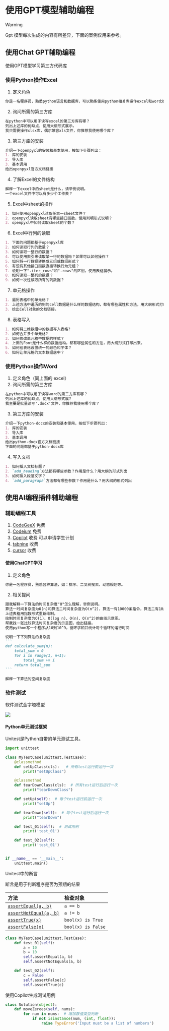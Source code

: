 # 使用GPT模型辅助编程

> [!warning]
>
> Gpt 模型每次生成的内容有所差异，下面的案例仅用来参考。

## 使用Chat GPT辅助编程

使用GPT模型学习第三方代码库

### 使用Python操作Excel

1. 定义角色

```markdown
你是一名程序员，熟悉python语言和数据库，可以熟练使用python相关库操作excel和word文件。
```

2. 询问所需的第三方库

```markdown
在python中可以用于读写excel的第三方库有哪？
列出上述库的优缺点，使用大纲形式展示。
我只需要操作xlsx库，偶尔兼容xls文件，你推荐我使用哪个库？
```

3. 第三方库的安装

```markdown
介绍一下openpyxl的安装和基本使用，按如下步骤列出：
1. 库的安装
2. 导入库
3. 基本调用
给出openpyxl官方文档链接
```

4. 了解Excel的文件结构

```markdown
解释一下excel中的sheet是什么，请举例说明。
一个excel文件中可以有多少个工作表？
```

5. Excel中sheet的操作

```markdown
1. 如何使用openpyxl读取任意一sheet文件？
2. openpyxl读取sheet有哪些接口函数，使用列明形式说明？
3. openpyxl中如何读取sheet的个数？
```

6. Excel中行列的读取

```markdown
1. 下面的问题都基于openpyxl库
2. 如何读取行列的数量？
3. 如何读取一整行的数据？
4. 可以使用索引来读取某一行的数据吗？如果可以如何操作？
5. 如何将一行数据转换成元组或数组形式？
6. 有没有其他接口函数直接转换行为元组？
7. 说明一下".iter_rows"和".rows"的区别，使用表格展示。
8. 如何读取一整列的数据？
9. 如何一次性读取所有的列数据？
```

7. 单元格操作

```markdown
1. 遍历表格中的单元格？
2. 上述方法中遍历的到的cell数据是什么样的数据结构，都有哪些属性和方法，用大纲形式打印出来。
3. 给出Cell对象的文档链接。
```

8. 表格写入

```markdown
1. 如何将二维数组中的数据写入表格?
2. 如何合并多个单元格?
3. 如何修改单元格中数据的样式？
4. 上面的Font是什么样的数据结构，都有哪些属性和方法，用大纲形式打印出来。
5. 如何给表格设置统一的颜色和字体？
6. 如何让单元格的文本数据居中？
```

### 使用Python操作Word

1. 定义角色（同上面的 excel）
2. 询问所需的第三方库

```markdown
在python中可以用于读写word的第三方库有哪？
列出上述库的优缺点，使用大纲形式展?
我主要是批量读写'.docx'文件，你推荐我使用哪个库？
```

3. 第三方库的安装

```markdown
介绍一下python-docx的安装和基本使用，按如下步骤列出：
1. 库的安装
2. 导入库
3. 基本调用
给出python-docx官方文档链接
下面的问题都基于python-docx库
```

4. 写入文档

```markdown
1. 如何插入文档标题？
2. `add_heading`方法都有哪些参数？作用是什么？用大纲的形式列出
3. 如何插入段落文字？
4. `add_paragraph`方法都有哪些参数？作用是什么？用大纲的形式列出
```

## 使用AI编程插件辅助编程

### 辅助编程工具

1. [CodeGeeX](https://codegeex.cn/downloadGuide) 免费
2. [Codeium](https://codeium.com/) 免费
3. [Copilot](https://github.com/features/copilot) 收费 可以申请学生计划
4. [tabnine](https://www.tabnine.com/) 收费
5. [cursor](https://cursor.sh/) 收费

#### 使用ChatGPT学习

1. 定义角色

```markdown
你是一名程序员，熟悉各种算法，如：排序、二叉树搜索、动态规划等。
```

2. 相关提问

````markdown
跟我解释一下算法的时间复杂度"O"怎么理解，举例说明。  
算法一时间复杂度为O(n)和算法二时间复杂度为O(n^2)，算法一有10000条指令，算法二有10条指令，比较在不同n规模量算法的下的差异，n从10到10^6，使用表格展示。
上述表格用指数形式重新绘制。
绘制时间复杂度为O(1)、O(log n)、O(n)、O(n^2)的曲线示意图。
帮我找一张比较算法时间复杂度的示意图，给出链接。
使用python写一个程序从10到10^9，循环求和并统计每个循环的运行时间

说明一下下列算法的复杂度
```
def calculate_sum(n):
    total_sum = 0
    for i in range(1, n+1):
        total_sum += i
    return total_sum
```

解释一下算法的空间复杂度
````

### 软件测试

软件测试金字塔模型

<img src="https://www.lambdatest.com/resources/images/learning-hub/end-to-end-testing-pyramid.webp" />

#### Python单元测试框架

Unitest是Python自带的单元测试工具。

```python
import unittest

class MyTestCase(unittest.TestCase):
    @classmethod
    def setUpClass(cls):   # 所有test运行前运行一次
        print("setUpClass")

    @classmethod
    def tearDownClass(cls):  # 所有test运行后运行一次
        print("tearDownClass")

    def setUp(self):  # 每个test运行前运行一次
        print("setUp")

    def tearDown(self):  # 每个test运行后运行一次
        print("tearDown")

    def test_01(self):  # 测试用例
        print('test_01')

    def test_02(self):
        print('test_01')


if __name__ == '__main__':
    unittest.main()
```

Unitest中的断言

断言是用于判断程序是否为预期的结果

| 方法                                                         | 检查对象           |
| :----------------------------------------------------------- | :----------------- |
| [`assertEqual(a, b)`](https://docs.python.org/zh-cn/3/library/unittest.html#unittest.TestCase.assertEqual) | `a == b`           |
| [`assertNotEqual(a, b)`](https://docs.python.org/zh-cn/3/library/unittest.html#unittest.TestCase.assertNotEqual) | `a != b`           |
| [`assertTrue(x)`](https://docs.python.org/zh-cn/3/library/unittest.html#unittest.TestCase.assertTrue) | `bool(x) is True`  |
| [`assertFalse(x)`](https://docs.python.org/zh-cn/3/library/unittest.html#unittest.TestCase.assertFalse) | `bool(x) is False` |

```python
class MyTestCase(unittest.TestCase):
    def test_01(self): 
        a = 10
        b = 10
        self.assertEqual(a, b)
        self.assertNotEquals(a, b)

    def test_02(self):
        c = False
        self.assertFalse(c)
        self.assertTrue(c)
```

使用Copilot生成测试用例

```python
class Solution(object):
    def moveZeroes(self, nums):
        for num in nums:  # 增加数值类型判断
            if not isinstance(num, (int, float)):
                raise TypeError('Input must be a list of numbers')
```

